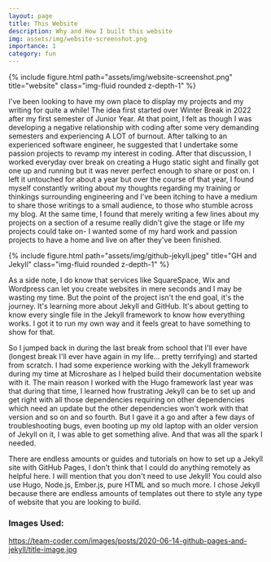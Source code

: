 ```yaml
---
layout: page
title: This Website
description: Why and How I built this website 
img: assets/img/website-screenshot.png
importance: 1
category: fun
---
```


<div class="container">
    <div class="row">
        <div class="col-sm mt-3 mt-md-0">
            {% include figure.html path="assets/img/website-screenshot.png" title="website" class="img-fluid rounded z-depth-1" %}
        </div>
    </div>
</div>



I've been looking to have my own place to display my projects and my writing for quite a while! The idea first started over Winter Break in 2022 after my first semester of Junior Year. At that point, I felt as though I was developing a negative relationship with coding after some very demanding semesters and experiencing A LOT of burnout. After talking to an experienced software engineer, he suggested that I undertake some passion projects to revamp my interest in coding. After that discussion, I worked everyday over break on creating a Hugo static sight and finally got one up and running but it was never perfect enough to share or post on. I left it untouched for about a year but over the course of that year, I found myself constantly writing about my thoughts regarding my training or thinkings surrounding engineering and I've been itching to have a medium to share those writings to a small audience, to those who stumble across my blog. At the same time, I found that merely writing a few lines about my projects on a section of a resume really didn't give the stage or life my projects could take on- I wanted some of my hard work and passion projects to have a home and live on after they've been finished. 

<div class="container">
    <div class="row">
        <div class="col-sm mt-3 mt-md-0">
            {% include figure.html path="assets/img/github-jekyll.jpeg" title="GH and Jekyll" class="img-fluid rounded z-depth-1" %}
        </div>
    </div>
</div>

As a side note, I do know that services like SquareSpace, Wix and Wordpress can let you create websites in mere seconds and I may be wasting my time. But the point of the project isn't the end goal, it's the journey. It's learning more about Jekyll and GitHub. It's about getting to know every single file in the Jekyll framework to know how everything works. I got it to run my own way and it feels great to have something to show for that. 

So I jumped back in during the last break from school that I'll ever have (longest break I'll ever have again in my life… pretty terrifying) and started from scratch. I had some experience working with the Jekyll framework during my time at Microshare as I helped build their documentation website with it. The main reason I worked with the Hugo framework last year was that during that time, I learned how frustrating Jekyll can be to set up and get right with all those dependencies requiring on other dependencies which need an update but the other dependencies won't work with that version and so on and so fourth. But I gave it a go and after a few days of troubleshooting bugs, even booting up my old laptop with an older version of Jekyll on it, I was able to get something alive. And that was all the spark I needed. 

There are endless amounts or guides and tutorials on how to set up a Jekyll site with GitHub Pages, I don't think that I could do anything remotely as helpful here. I will mention that you don't need to use Jekyll! You could also use Hugo, Node.js, Ember.js, pure HTML and so much more. I chose Jekyll because there are endless amounts of templates out there to style any type of website that you are looking to build. 

### Images Used:
https://team-coder.com/images/posts/2020-06-14-github-pages-and-jekyll/title-image.jpg
